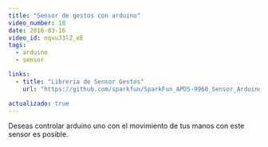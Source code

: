 ```yaml
---
title: "Sensor de gestos con arduino"
video_number: 18
date: 2016-03-16
video_id: nqvuJ3lZ_eE
tags:
  - arduino
  - sensor

links:
  - title: "Libreria de Sensor Gestos"
    url: "https://github.com/sparkfun/SparkFun_APDS-9960_Sensor_Arduino_Library"

actualizado: true
---
```


Deseas controlar arduino uno con el movimiento de tus manos con este sensor es posible.
